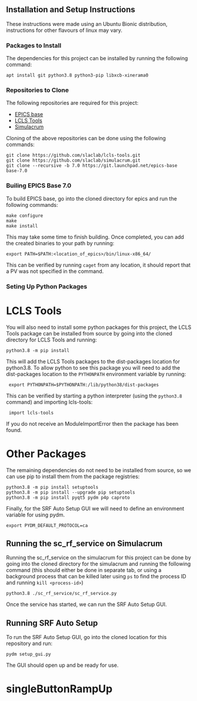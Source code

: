 ## Installation and Setup Instructions

These instructions were made using an Ubuntu Bionic distribution, instructions for other flavours of linux may vary.

### Packages to Install

The dependencies for this project can be installed by running the following command:

```apt install git python3.8 python3-pip libxcb-xinerama0```

### Repositories to Clone

The following repositories are required for this project:

- [EPICS base](https://github.com/epics-base)
- [LCLS Tools](https://github.com/slaclab/lcls-tools)
- [Simulacrum](https://github.com/slaclab/simulacrum)

Cloning of the above repositories can be done using the following commands:

```
git clone https://github.com/slaclab/lcls-tools.git
git clone https://github.com/slaclab/simulacrum.git
git clone --recursive -b 7.0 https://git.launchpad.net/epics-base base-7.0

```

### Builing EPICS Base 7.0

To build EPICS base, go into the cloned directory for epics and run the following commands:

```
make configure
make
make install
```

This may take some time to finish building. Once completed, you can add the created binaries to your path by running:

```export PATH=$PATH:<location_of_epics>/bin/linux-x86_64/```

This can be verified by running `caget` from any location, it should report that a PV was not specified in the command.


### Seting Up Python Packages

LCLS Tools
==========

You will also need to install some python packages for this project, the LCLS Tools package can be installed from source by going into the cloned directory for LCLS Tools and running:

```python3.8 -m pip install ```

This will add the LCLS Tools packages to the dist-packages location for python3.8. To allow python to see this package you will need to add the dist-packages location to the `PYTHONPATH` environment variable by running:

``` export PYTHONPATH=$PYTHONPATH:/lib/python38/dist-packages```

This can be verified by starting a python interpreter (using the `python3.8` command) and importing lcls-tools:

``` import lcls-tools```

If you do not receive an ModuleImportError then the package has been found.


Other Packages
==============

The remaining dependencies do not need to be installed from source, so we can use pip to install them from the package registries:

```
python3.8 -m pip install setuptools
python3.8 -m pip install --upgrade pip setuptools
python3.8 -m pip install pyqt5 pydm p4p caproto

```

Finally, for the SRF Auto Setup GUI we will need to define an environment variable for using pydm.

```export PYDM_DEFAULT_PROTOCOL=ca```





## Running the sc_rf_service on Simulacrum

Running the sc_rf_service on the simulacrum for this project can be done by going into the cloned directory for the simulacrum and running the following command (this should either be done in separate tab, or using a background process that can be killed later using `ps` to find the process ID and running `kill <process-id>`)

```python3.8 ./sc_rf_service/sc_rf_service.py```

Once the service has started, we can run the SRF Auto Setup GUI.


## Running SRF Auto Setup

To run the SRF Auto Setup GUI, go into the cloned location for this repository and run:

```pydm setup_gui.py```

The GUI should open up and be ready for use.



# singleButtonRampUp
